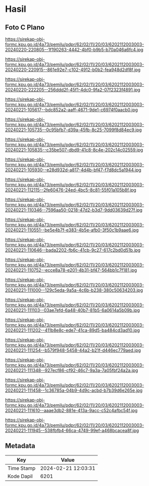 # Hasil

## Foto C Plano

https://sirekap-obj-formc.kpu.go.id/4a73/pemilu/pdpr/62/02/11/20/03/6202112003003-20240220-220805--1f190263-4442-4bf0-b9b5-b70a046a6fc4.jpg

https://sirekap-obj-formc.kpu.go.id/4a73/pemilu/pdpr/62/02/11/20/03/6202112003003-20240220-220915--861e92e7-c102-4912-b0b2-fea948d2df8f.jpg

https://sirekap-obj-formc.kpu.go.id/4a73/pemilu/pdpr/62/02/11/20/03/6202112003003-20240220-222205--256ddd2f-45f1-4dc0-9fa2-07f2323f4891.jpg

https://sirekap-obj-formc.kpu.go.id/4a73/pemilu/pdpr/62/02/11/20/03/6202112003003-20240221-105617--bdc852a2-aaff-4671-9de1-c6974f0aacb0.jpg

https://sirekap-obj-formc.kpu.go.id/4a73/pemilu/pdpr/62/02/11/20/03/6202112003003-20240221-105735--0c95bfb7-d39a-45fb-8c25-7099f8d84ec9.jpg

https://sirekap-obj-formc.kpu.go.id/4a73/pemilu/pdpr/62/02/11/20/03/6202112003003-20240221-105835--c35be507-dbd9-41c8-8c4e-202c14c02559.jpg

https://sirekap-obj-formc.kpu.go.id/4a73/pemilu/pdpr/62/02/11/20/03/6202112003003-20240221-105930--e28d932d-a817-4d4b-bf47-f7d8dc5a1944.jpg

https://sirekap-obj-formc.kpu.go.id/4a73/pemilu/pdpr/62/02/11/20/03/6202112003003-20240221-112115--2fe60476-24ed-4bc5-8c81-55f01a105b8f.jpg

https://sirekap-obj-formc.kpu.go.id/4a73/pemilu/pdpr/62/02/11/20/03/6202112003003-20240221-110346--7596aa50-0218-47d2-b3d7-9dd03639d27f.jpg

https://sirekap-obj-formc.kpu.go.id/4a73/pemilu/pdpr/62/02/11/20/03/6202112003003-20240221-110551--be5e4b7f-e383-4b5e-afb0-3f50c1b9aae6.jpg

https://sirekap-obj-formc.kpu.go.id/4a73/pemilu/pdpr/62/02/11/20/03/6202112003003-20240221-110646--bada2202-fb6c-41cb-9c27-617c2bd0d51b.jpg

https://sirekap-obj-formc.kpu.go.id/4a73/pemilu/pdpr/62/02/11/20/03/6202112003003-20240221-110752--ecce8a78-e201-4b31-bf47-564bb1c7f181.jpg

https://sirekap-obj-formc.kpu.go.id/4a73/pemilu/pdpr/62/02/11/20/03/6202112003003-20240221-111000--129c5eda-9a5a-4c6b-b238-380c50634203.jpg

https://sirekap-obj-formc.kpu.go.id/4a73/pemilu/pdpr/62/02/11/20/03/6202112003003-20240221-111103--03ae7efd-6a48-40b7-81b5-6a0614a5b09b.jpg

https://sirekap-obj-formc.kpu.go.id/4a73/pemilu/pdpr/62/02/11/20/03/6202112003003-20240221-111202--411b8e8c-ede7-41ca-89d5-ba484cd3ad10.jpg

https://sirekap-obj-formc.kpu.go.id/4a73/pemilu/pdpr/62/02/11/20/03/6202112003003-20240221-111254--b579f948-5458-44a2-b21f-d446ec779aed.jpg

https://sirekap-obj-formc.kpu.go.id/4a73/pemilu/pdpr/62/02/11/20/03/6202112003003-20240221-111348--927ecf86-cf92-46c7-9a3a-7a05fbf24a2a.jpg

https://sirekap-obj-formc.kpu.go.id/4a73/pemilu/pdpr/62/02/11/20/03/6202112003003-20240221-111458--1c36785a-04b9-4d9c-acbd-b7b39d6e265e.jpg

https://sirekap-obj-formc.kpu.go.id/4a73/pemilu/pdpr/62/02/11/20/03/6202112003003-20240221-111610--aaae3db2-881e-413a-9acc-c52c4afbc54f.jpg

https://sirekap-obj-formc.kpu.go.id/4a73/pemilu/pdpr/62/02/11/20/03/6202112003003-20240221-111945--538fbfb4-66ca-4749-99ef-a468bcacea8f.jpg


## Metadata

| Key        | Value               |
| ---------- | ------------------- |
| Time Stamp | 2024-02-21 12:03:31 |
| Kode Dapil | 6201                |



